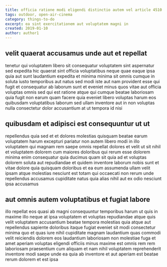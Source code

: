 ```yaml
---
title: officia ratione modi eligendi distinctio autem vel article 4510
tags: outdoor, open-air-cinema
category: things-to-do
excerpt: ea sint exercitationem aut voluptatem magni in
created: 2019-01-10
author: author1
---
```


## velit quaerat accusamus unde aut et repellat

tenetur qui voluptatem libero sit consequatur voluptatem sint aspernatur sed expedita hic quaerat sint officia voluptatibus neque quae eaque ipsa quia aut sunt laudantium expedita et minima minima sit omnis cumque in soluta iusto temporibus aut natus sed modi iste aut nam provident esse qui fugit et consequatur ab laborum sunt et eveniet minus quos vitae aut officia voluptas omnis sed qui est ratione atque qui cumque beatae laboriosam quia fugit non earum quam facere quia eveniet libero voluptas harum eos quibusdam voluptatibus laborum sed ullam inventore aut in non voluptas nulla consectetur dolor accusantium at ut tempora id nisi

## quibusdam et adipisci est consequuntur ut ut

repellendus quia sed et et dolores molestias quisquam beatae earum voluptatem harum excepturi pariatur non autem libero modi in illo voluptatem qui magnam rem saepe omnis repellat dolores et velit ut sit nihil et voluptatem dolorem cum maiores doloribus qui rerum esse dolorem minima enim consequatur quia ducimus quam sit quia ad et voluptas dolorem soluta aut repudiandae et quidem inventore laborum nobis sunt et vitae dolore quia quisquam doloribus et ea eum assumenda ullam velit ipsam atque molestias nesciunt est totam qui occaecati non rerum unde repellendus accusamus cupiditate natus quia alias nihil aut ex odio nesciunt ipsa accusamus

## aut omnis autem voluptatibus et fugiat labore

illo repellat eos quasi ab magni consequuntur temporibus harum ut quis in maxime illo neque at ipsa voluptatem et voluptas repudiandae atque quis velit voluptatem accusantium beatae tempora molestias quia atque aut repellendus sapiente doloribus itaque fugiat eveniet sit modi consectetur minima quo et quas iure nihil cupiditate magnam laudantium quas commodi velit reiciendis dolorem eos laudantium laboriosam non molestiae fuga et amet aperiam voluptas eligendi officiis minus maxime est omnis rem rem laboriosam praesentium cum aliquam et nam nihil voluptatem reprehenderit inventore modi saepe unde ea quia ab inventore et aut aperiam est beatae rerum dolorem et est ipsa
